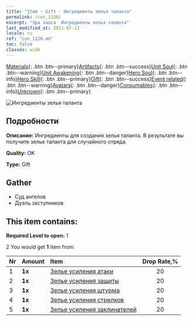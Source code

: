 ```yaml
---
title: "Item - Gift - Ингредиенты зелья таланта"
permalink: /con_1120/
excerpt: "Эра хаоса  Ингредиенты зелья таланта"
last_modified_at: 2021-07-13
locale: ru
ref: "con_1120.md"
toc: false
classes: wide
---
```

 [Materials](/ItemsRU/){: .btn .btn--primary}[Artifacts](/ItemsRU/Artifacts/){: .btn .btn--success}[Unit Soul](/ItemsRU/UnitSoul/){: .btn .btn--warning}[Unit Awakening](/ItemsRU/UnitAwakening/){: .btn .btn--danger}[Hero Soul](/ItemsRU/HeroSoul/){: .btn .btn--info}[Hero Skill](/ItemsRU/HeroSkill/){: .btn .btn--primary}[Gift](/ItemsRU/Gift/){: .btn .btn--success}[Event related](/ItemsRU/Events/){: .btn .btn--warning}[Avatars](/ItemsRU/Avatars/){: .btn .btn--danger}[Consumables](/ItemsRU/Consumables/){: .btn .btn--info}[Unknown](/ItemsRU/Unknown/){: .btn .btn--primary}

 ![Ингредиенты зелья таланта](/images/t/i_3049.png)

## Подробности
 **Описание:** Ингредиенты для создания зелья таланта. В результате вы получите зелье таланта для случайного отряда.

 **Quality:** <span style="color: #0000CD">OK</span>

 **Type:** Gift

## Gather

*    Суд ангелов 
*    Дуэль заступников 

## This item contains:

 **Required Level to open:** 1

 2 You would get **1** item  from:

  | Nr | Amount |     Item    | Drop Rate,% |
  |:---|:-------|:------------|:---------:|
  | 1 |  **1x** | [Зелье усиления атаки](/ItemsRU/con_786/) | 20 | 
  | 2 |  **1x** | [Зелье усиления защиты](/ItemsRU/con_787/) | 20 | 
  | 3 |  **1x** | [Зелье усиления штурма](/ItemsRU/con_788/) | 20 | 
  | 4 |  **1x** | [Зелье усиления стрелков](/ItemsRU/con_789/) | 20 | 
  | 5 |  **1x** | [Зелье усиления заклинателей](/ItemsRU/con_790/) | 20 | 
